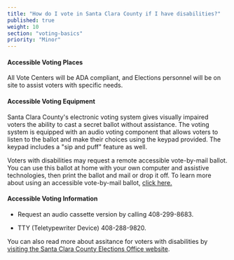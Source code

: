 ```yaml
---
title: "How do I vote in Santa Clara County if I have disabilities?"
published: true
weight: 10
section: "voting-basics"
priority: "Minor"
---
```


#### Accessible Voting Places    

All Vote Centers will be ADA compliant, and Elections personnel will be on site to assist voters with specific needs. 

#### Accessible Voting Equipment    

Santa Clara County's electronic voting system gives visually impaired voters the ability to cast a secret ballot without assistance. The voting system is equipped with an audio voting component that allows voters to listen to the ballot and make their choices using the keypad provided. The keypad includes a "sip and puff" feature as well. 

Voters with disabilities may request a remote accessible vote-by-mail ballot. You can use this ballot at home with your own computer and assistive technologies, then print the ballot and mail or drop it off. To learn more about using an accessible vote-by-mail ballot, [click here.](https://eservices.sccgov.org/Rov?tab=ra) 

#### Accessible Voting Information

- Request an audio cassette version by calling 408-299-8683.  

- TTY (Teletypewriter Device) 408-288-9820.  

You can also read more about assitance for voters with disabilities by [visiting the Santa Clara County Elections Office website](https://www.sccgov.org/sites/rov/Voting/Pages/Voting-Accessibility.aspx).
